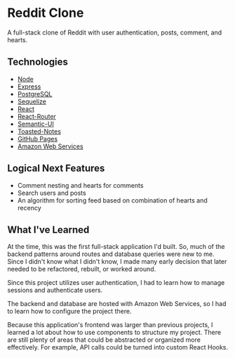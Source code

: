 # Reddit Clone

A full-stack clone of Reddit with user authentication, posts, comment, and hearts.

## Technologies

- [Node](https://nodejs.org/en/)
- [Express](https://expressjs.com/)
- [PostgreSQL](https://www.postgresql.org/)
- [Sequelize](https://sequelize.org/)
- [React](https://reactjs.org/)
- [React-Router](https://reactrouter.com/web/guides/quick-start)
- [Semantic-UI](https://react.semantic-ui.com/)
- [Toasted-Notes](https://toasted-notes.netlify.app/)
- [GitHub Pages](https://pages.github.com/)
- [Amazon Web Services](https://aws.amazon.com/)

## Logical Next Features

- Comment nesting and hearts for comments
- Search users and posts
- An algorithm for sorting feed based on combination of hearts and recency

## What I've Learned

At the time, this was the first full-stack application I'd built. So, much of the backend patterns around routes and database queries were new to me. Since I didn't know what I didn't know, I made many early decision that later needed to be refactored, rebuilt, or worked around.

Since this project utilizes user authentication, I had to learn how to manage sessions and authenticate users.

The backend and database are hosted with Amazon Web Services, so I had to learn how to configure the project there.

Because this application's frontend was larger than previous projects, I learned a lot about how to use components to structure my project. There are still plenty of areas that could be abstracted or organized more effectively. For example, API calls could be turned into custom React Hooks.
